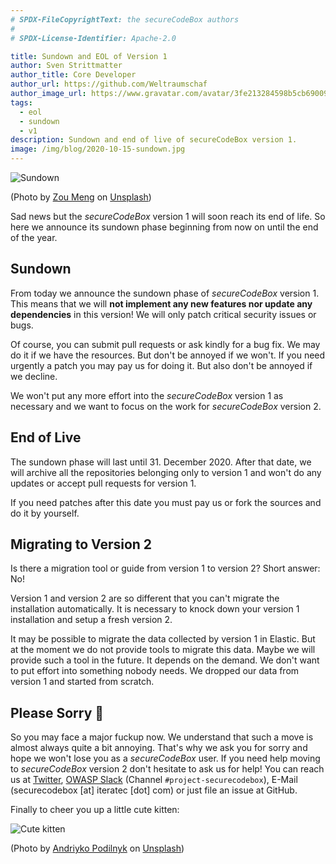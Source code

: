 ```yaml
---
# SPDX-FileCopyrightText: the secureCodeBox authors
#
# SPDX-License-Identifier: Apache-2.0

title: Sundown and EOL of Version 1
author: Sven Strittmatter
author_title: Core Developer
author_url: https://github.com/Weltraumschaf
author_image_url: https://www.gravatar.com/avatar/3fe213284598b5cb69009665902c77a1
tags:
  - eol
  - sundown
  - v1
description: Sundown and end of live of secureCodeBox version 1.
image: /img/blog/2020-10-15-sundown.jpg
---
```


![Sundown](/img/blog/2020-10-15-sundown.jpg)

(Photo by [Zou Meng](https://unsplash.com/@xxm) on [Unsplash](https://unsplash.com/s/photos/sundown))

Sad news but the _secureCodeBox_ version 1 will soon reach its end of life. So here we announce its sundown phase beginning from now on until the end of the year.

<!--truncate-->

## Sundown

From today we announce the sundown phase of _secureCodeBox_ version 1. This means that we will **not implement any new features nor update any dependencies** in this version! We will only patch critical security issues or bugs.

Of course, you can submit pull requests or ask kindly for a bug fix. We may do it if we have the resources. But don't be annoyed if we won't. If you need urgently a patch you may pay us for doing it. But also don't be annoyed if we decline.

We won't put any more effort into the *secureCodeBox* version 1 as necessary and we want to focus on the work for *secureCodeBox* version 2.

## End of Live

The sundown phase will last until 31. December 2020. After that date, we will archive all the repositories belonging only to version 1 and won't do any updates or accept pull requests for version 1.

If you need patches after this date you must pay us or fork the sources and do it by yourself.

## Migrating to Version 2

Is there a migration tool or guide from version 1 to version 2? Short answer: No!

Version 1 and version 2 are so different that you can't migrate the installation automatically. It is necessary to knock down your version 1 installation and setup a fresh version 2.

It may be possible to migrate the data collected by version 1 in Elastic. But at the moment we do not provide tools to migrate this data. Maybe we will provide such a tool in the future. It depends on the demand. We don't want to put effort into something nobody needs. We dropped our data from version 1 and started from scratch.

## Please Sorry 🥺

So you may face a major fuckup now. We understand that such a move is almost always quite a bit annoying. That's why we ask you for sorry and hope we won't lose you as a *secureCodeBox* user. If you need help moving to *secureCodeBox* version 2 don't hesitate to ask us for help! You can reach us at [Twitter](https://www.twitter.com/secureCodeBox), [OWASP Slack](https://owasp.org/slack/invite) (Channel `#project-securecodebox`), E-Mail (securecodebox [at] iteratec [dot] com) or just file an issue at GitHub.

Finally to cheer you up a little cute kitten:

![Cute kitten](/img/blog/2020-10-15-cute-kitten.jpg)

(Photo by [Andriyko Podilnyk](https://unsplash.com/@yirage) on [Unsplash](https://unsplash.com/s/photos/kitten))
